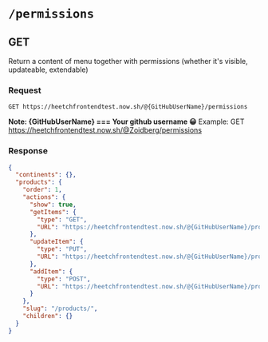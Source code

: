 # `/permissions`

## GET

Return a content of menu together with permissions (whether it's visible, updateable, extendable)

### Request

```http
GET https://heetchfrontendtest.now.sh/@{GitHubUserName}/permissions
```

**Note: {GitHubUserName} === Your github username 😀**
Example:
GET https://heetchfrontendtest.now.sh/@Zoidberg/permissions

### Response

```json
{
  "continents": {},
  "products": {
    "order": 1,
    "actions": {
      "show": true,
      "getItems": {
        "type": "GET",
        "URL": "https://heetchfrontendtest.now.sh/@{GitHubUserName}/products"
      },
      "updateItem": {
        "type": "PUT",
        "URL": "https://heetchfrontendtest.now.sh/@{GitHubUserName}/products/{id}"
      },
      "addItem": {
        "type": "POST",
        "URL": "https://heetchfrontendtest.now.sh/@{GitHubUserName}/products"
      }
    },
    "slug": "/products/",
    "children": {}
  }
}
```

